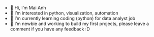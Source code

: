 - 👋 Hi, I’m Mai Anh
- 👀 I’m interested in python, visualization, automation
- 🌱 I’m currently learning coding (python) for data analyst job
- 💞️ I’m newbie and working to build my first projects, please leave a comment if you have any feedback :D

<!---
matthcm/matthcm is a ✨ special ✨ repository because its `README.md` (this file) appears on your GitHub profile.
You can click the Preview link to take a look at your changes.
--->
